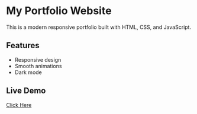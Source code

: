 # My Portfolio Website

This is a modern responsive portfolio built with HTML, CSS, and JavaScript.

## Features
- Responsive design
- Smooth animations
- Dark mode

## Live Demo
[Click Here](https://your-live-link.com)
